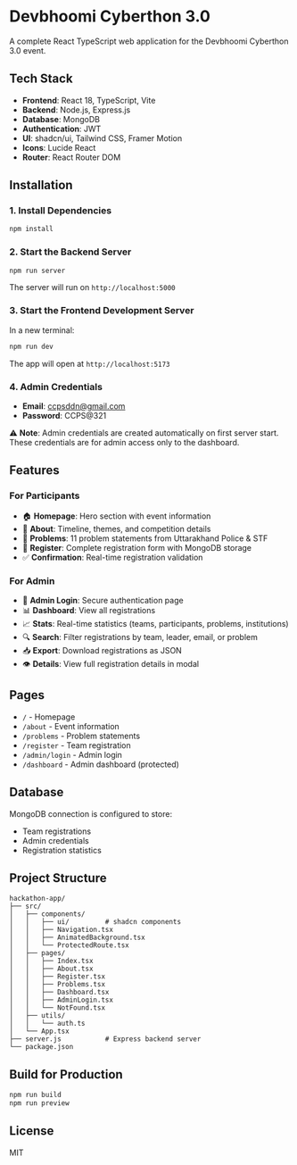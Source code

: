 # Devbhoomi Cyberthon 3.0

A complete React TypeScript web application for the Devbhoomi Cyberthon 3.0 event.

## Tech Stack

- **Frontend**: React 18, TypeScript, Vite
- **Backend**: Node.js, Express.js
- **Database**: MongoDB
- **Authentication**: JWT
- **UI**: shadcn/ui, Tailwind CSS, Framer Motion
- **Icons**: Lucide React
- **Router**: React Router DOM

## Installation

### 1. Install Dependencies

```bash
npm install
```

### 2. Start the Backend Server

```bash
npm run server
```

The server will run on `http://localhost:5000`

### 3. Start the Frontend Development Server

In a new terminal:

```bash
npm run dev
```

The app will open at `http://localhost:5173`

### 4. Admin Credentials

- **Email**: ccpsddn@gmail.com
- **Password**: CCPS@321

⚠️ **Note**: Admin credentials are created automatically on first server start. These credentials are for admin access only to the dashboard.

## Features

### For Participants
- 🏠 **Homepage**: Hero section with event information
- 📖 **About**: Timeline, themes, and competition details
- 🎯 **Problems**: 11 problem statements from Uttarakhand Police & STF
- 📝 **Register**: Complete registration form with MongoDB storage
- ✅ **Confirmation**: Real-time registration validation

### For Admin
- 🔐 **Admin Login**: Secure authentication page
- 📊 **Dashboard**: View all registrations
- 📈 **Stats**: Real-time statistics (teams, participants, problems, institutions)
- 🔍 **Search**: Filter registrations by team, leader, email, or problem
- 📥 **Export**: Download registrations as JSON
- 👁️ **Details**: View full registration details in modal

## Pages

- `/` - Homepage
- `/about` - Event information
- `/problems` - Problem statements
- `/register` - Team registration
- `/admin/login` - Admin login
- `/dashboard` - Admin dashboard (protected)

## Database

MongoDB connection is configured to store:
- Team registrations
- Admin credentials
- Registration statistics

## Project Structure

```
hackathon-app/
├── src/
│   ├── components/
│   │   ├── ui/         # shadcn components
│   │   ├── Navigation.tsx
│   │   ├── AnimatedBackground.tsx
│   │   └── ProtectedRoute.tsx
│   ├── pages/
│   │   ├── Index.tsx
│   │   ├── About.tsx
│   │   ├── Register.tsx
│   │   ├── Problems.tsx
│   │   ├── Dashboard.tsx
│   │   ├── AdminLogin.tsx
│   │   └── NotFound.tsx
│   ├── utils/
│   │   └── auth.ts
│   └── App.tsx
├── server.js           # Express backend server
└── package.json
```

## Build for Production

```bash
npm run build
npm run preview
```

## License

MIT
